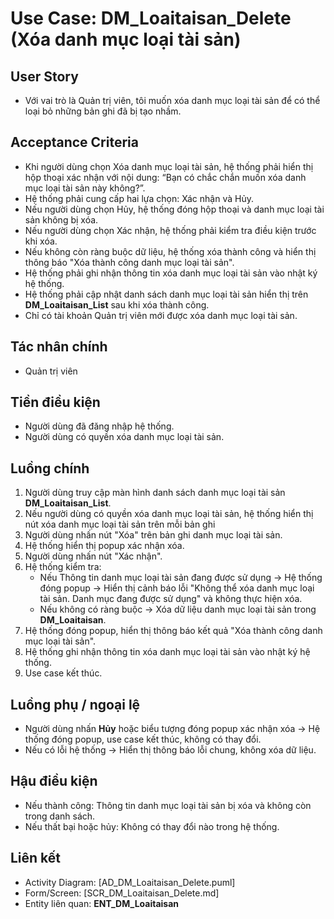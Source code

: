 # Use Case: DM_Loaitaisan_Delete (Xóa danh mục loại tài sản)

## User Story
- Với vai trò là Quản trị viên, tôi muốn xóa danh mục loại tài sản để có thể loại bỏ những bản ghi đã bị tạo nhầm.

## Acceptance Criteria
- Khi người dùng chọn Xóa danh mục loại tài sản, hệ thống phải hiển thị hộp thoại xác nhận với nội dung: “Bạn có chắc chắn muốn xóa danh mục loại tài sản này không?”.
- Hệ thống phải cung cấp hai lựa chọn: Xác nhận và Hủy.
- Nếu người dùng chọn Hủy, hệ thống đóng hộp thoại và danh mục loại tài sản không bị xóa.
- Nếu người dùng chọn Xác nhận, hệ thống phải kiểm tra điều kiện trước khi xóa.
- Nếu không còn ràng buộc dữ liệu, hệ thống xóa thành công và hiển thị thông báo "Xóa thành công danh mục loại tài sản".
- Hệ thống phải ghi nhận thông tin xóa danh mục loại tài sản vào nhật ký hệ thống. 
- Hệ thống phải cập nhật danh sách danh mục loại tài sản hiển thị trên **DM_Loaitaisan_List** sau khi xóa thành công.
- Chỉ có tài khoản Quản trị viên mới được xóa danh mục loại tài sản.

## Tác nhân chính
- Quản trị viên

## Tiền điều kiện
- Người dùng đã đăng nhập hệ thống.
- Người dùng có quyền xóa danh mục loại tài sản.

## Luồng chính
1. Người dùng truy cập màn hình danh sách danh mục loại tài sản **DM_Loaitaisan_List**.  
2. Nếu người dùng có quyền xóa danh mục loại tài sản, hệ thống hiển thị nút xóa danh mục loại tài sản trên mỗi bản ghi
3. Người dùng nhấn nút "Xóa" trên bản ghi danh mục loại tài sản.  
4. Hệ thống hiển thị popup xác nhận xóa.  
5. Người dùng nhấn nút "Xác nhận".  
6. Hệ thống kiểm tra:  
   - Nếu Thông tin danh mục loại tài sản đang được sử dụng → Hệ thống đóng popup → Hiển thị cảnh báo lỗi "Không thể xóa danh mục loại tài sản. Danh mục đang được sử dụng" và không thực hiện xóa.  
   - Nếu không có ràng buộc → Xóa dữ liệu danh mục loại tài sản trong **DM_Loaitaisan**.  
7. Hệ thống đóng popup, hiển thị thông báo kết quả "Xóa thành công danh mục loại tài sản".
8. Hệ thống ghi nhận thông tin xóa danh mục loại tài sản vào nhật ký hệ thống.
9. Use case kết thúc. 

## Luồng phụ / ngoại lệ
- Người dùng nhấn **Hủy** hoặc biểu tượng đóng popup xác nhận xóa → Hệ thống đóng popup, use case kết thúc, không có thay đổi.  
- Nếu có lỗi hệ thống → Hiển thị thông báo lỗi chung, không xóa dữ liệu.  

## Hậu điều kiện
- Nếu thành công: Thông tin danh mục loại tài sản bị xóa và không còn trong danh sách.  
- Nếu thất bại hoặc hủy: Không có thay đổi nào trong hệ thống.

## Liên kết
- Activity Diagram: [AD_DM_Loaitaisan_Delete.puml]
- Form/Screen: [SCR_DM_Loaitaisan_Delete.md]
- Entity liên quan: **ENT_DM_Loaitaisan**
